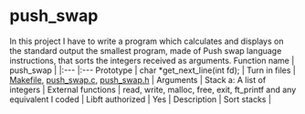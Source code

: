 # push_swap
In this project I have to write a program which calculates and displays on the standard output the smallest program, made of Push swap language instructions, that sorts the integers received as arguments.
Function name | push_swap |
|:--- |:---
Prototype | char *get_next_line(int fd); |
Turn in files | [Makefile](https://github.com/merijnjong/push_swap/blob/main/Makefile), [push_swap.c](https://github.com/merijnjong/push_swap/blob/main/push_swap.c), [push_swap.h](https://github.com/merijnjong/push_swap/blob/main/push_swap.h) |
Arguments | Stack a: A list of integers |
External functions | read, write, malloc, free, exit, ft_printf and any equivalent I coded |
Libft authorized | Yes |
Description | Sort stacks |
